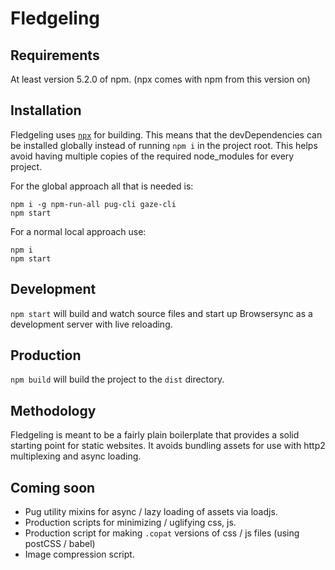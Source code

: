 # Fledgeling

## Requirements

At least version 5.2.0 of npm. (npx comes with npm from this version on)

## Installation

Fledgeling uses [`npx`](https://medium.com/@maybekatz/introducing-npx-an-npm-package-runner-55f7d4bd282b) for building. This means that the devDependencies can be installed globally instead of running `npm i` in the project root.
This helps avoid having multiple copies of the required node_modules for every project.

For the global approach all that is needed is:
```
npm i -g npm-run-all pug-cli gaze-cli
npm start
```

For a normal local approach use:
```
npm i
npm start
```

## Development

`npm start` will build and watch source files and start up Browsersync as a development server with live reloading.

## Production

`npm build` will build the project to the `dist` directory.


## Methodology

Fledgeling is meant to be a fairly plain boilerplate that provides a solid starting point for static websites. It avoids bundling assets for use with http2 multiplexing and async loading.

## Coming soon

- Pug utility mixins for async / lazy loading of assets via loadjs.
- Production scripts for minimizing / uglifying css, js.
- Production script for making `.copat` versions of css / js files (using postCSS / babel)
- Image compression script.
